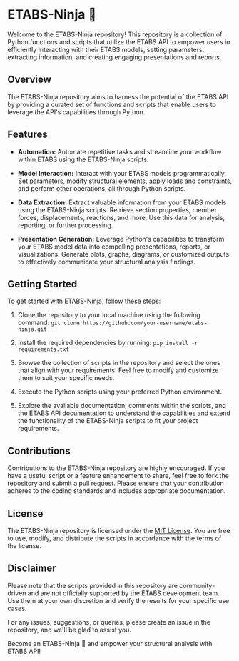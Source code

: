 # ETABS-Ninja 🥷

Welcome to the ETABS-Ninja repository! This repository is a collection of Python functions and scripts that utilize the ETABS API to empower users in efficiently interacting with their ETABS models, setting parameters, extracting information, and creating engaging presentations and reports.

## Overview

The ETABS-Ninja repository aims to harness the potential of the ETABS API by providing a curated set of functions and scripts that enable users to leverage the API's capabilities through Python.

## Features

- **Automation:** Automate repetitive tasks and streamline your workflow within ETABS using the ETABS-Ninja scripts. 

- **Model Interaction:** Interact with your ETABS models programmatically. Set parameters, modify structural elements, apply loads and constraints, and perform other operations, all through Python scripts.

- **Data Extraction:** Extract valuable information from your ETABS models using the ETABS-Ninja scripts. Retrieve section properties, member forces, displacements, reactions, and more. Use this data for analysis, reporting, or further processing.

- **Presentation Generation:** Leverage Python's capabilities to transform your ETABS model data into compelling presentations, reports, or visualizations. Generate plots, graphs, diagrams, or customized outputs to effectively communicate your structural analysis findings.

## Getting Started

To get started with ETABS-Ninja, follow these steps:

1. Clone the repository to your local machine using the following command:
`git clone https://github.com/your-username/etabs-ninja.git`

2. Install the required dependencies by running:
`pip install -r requirements.txt`

3. Browse the collection of scripts in the repository and select the ones that align with your requirements. Feel free to modify and customize them to suit your specific needs.

4. Execute the Python scripts using your preferred Python environment. 

5. Explore the available documentation, comments within the scripts, and the ETABS API documentation to understand the capabilities and extend the functionality of the ETABS-Ninja scripts to fit your project requirements.

## Contributions

Contributions to the ETABS-Ninja repository are highly encouraged. If you have a useful script or a feature enhancement to share, feel free to fork the repository and submit a pull request. Please ensure that your contribution adheres to the coding standards and includes appropriate documentation.

## License

The ETABS-Ninja repository is licensed under the [MIT License](LICENSE). You are free to use, modify, and distribute the scripts in accordance with the terms of the license.

## Disclaimer

Please note that the scripts provided in this repository are community-driven and are not officially supported by the ETABS development team. Use them at your own discretion and verify the results for your specific use cases.

For any issues, suggestions, or queries, please create an issue in the repository, and we'll be glad to assist you.

Become an ETABS-Ninja 🥷 and empower your structural analysis with ETABS API!

